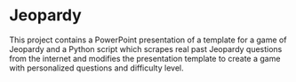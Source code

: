 # Jeopardy
This project contains a PowerPoint presentation of a template for a game of Jeopardy and a Python script which scrapes real past Jeopardy questions from the internet and modifies the presentation template to create a game with personalized questions and difficulty level.
